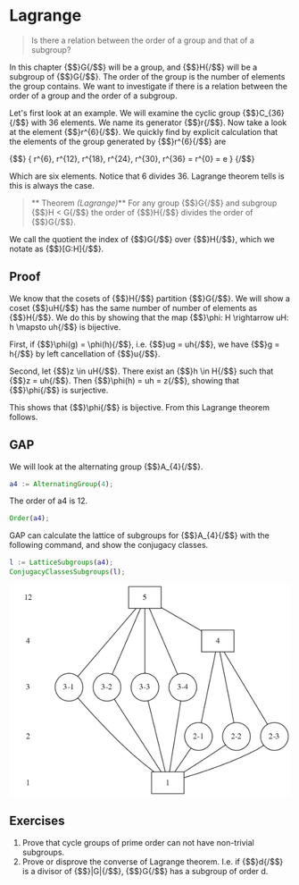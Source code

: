 # Lagrange
> Is there a relation between the order of a group and that of a subgroup?

In this chapter {$$}G{/$$} will be a group, and {$$}H{/$$} will be a subgroup of
{$$}G{/$$}. The order of the group is the number of elements the group contains.
We want to investigate if there is a relation between the order of a group and
the order of a subgroup.

Let's first look at an example. We will examine the cyclic group {$$}C_{36}{/$$}
with 36 elements. We name its generator {$$}r{/$$}. Now take a look at the
element {$$}r^{6}{/$$}. We quickly find by explicit calculation that the
elements of the group generated by {$$}r^{6}{/$$} are

{$$}
\{ r^{6}, r^{12}, r^{18}, r^{24}, r^{30}, r^{36} = r^{0} = e \}
{/$$}

Which are six elements. Notice that 6 divides 36. Lagrange theorem tells is this
is always the case.

> ** Theorem _(Lagrange)_** For any group {$$}G{/$$} and subgroup {$$}H < G{/$$}
> the order of {$$}H{/$$} divides the order of {$$}G{/$$}.

We call the quotient the index of {$$}G{/$$} over {$$}H{/$$}, which we notate as
{$$}[G:H]{/$$}.

## Proof
We know that the cosets of {$$}H{/$$} partition {$$}G{/$$}. We will show a coset
{$$}uH{/$$} has the same number of number of elements as {$$}H{/$$}. We do this
by showing that the map {$$}\phi: H \rightarrow uH: h \mapsto uh{/$$} is bijective.

First, if {$$}\phi(g) = \phi(h){/$$}, i.e. {$$}ug = uh{/$$}, we have {$$}g =
h{/$$} by left cancellation of {$$}u{/$$}.

Second, let {$$}z \in uH{/$$}. There exist an {$$}h \in H{/$$} such that
{$$}z = uh{/$$}. Then {$$}\phi(h) = uh = z{/$$}, showing that {$$}\phi{/$$} is
surjective.

This shows that {$$}\phi{/$$} is bijective. From this Lagrange theorem follows.

## GAP
We will look at the alternating group {$$}A_{4}{/$$}.

```gap
a4 := AlternatingGroup(4);
```

The order of a4 is 12.

```gap
Order(a4);
```

GAP can calculate the lattice of subgroups for {$$}A_{4}{/$$} with the following
command, and show the conjugacy classes.

```gap
l := LatticeSubgroups(a4);
ConjugacyClassesSubgroups(l);
```

![Lattice of {$$}A_{4}{/$$}](images/a4.gv.png)

## Exercises
1. Prove that cycle groups of prime order can not have non-trivial subgroups.
2. Prove or disprove the converse of Lagrange theorem. I.e. if {$$}d{/$$} is a
   divisor of {$$}|G|{/$$}, {$$}G{/$$} has a subgroup of order d.

